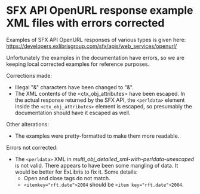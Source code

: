 # SFX API OpenURL response example XML files with errors corrected

Examples of SFX API OpenURL responses of various types is given here:
https://developers.exlibrisgroup.com/sfx/apis/web_services/openurl/

Unfortunately the examples in the documentation have errors, so we are keeping
local corrected examples for reference purposes.

Corrections made:

* Illegal "&" characters have been changed to "&amp;".
* The XML contents of the <ctx_obj_attributes> have been escaped.  In the actual
response returned by the SFX API, the `<perldata>` element inside the `<ctx_obj_attributes>`
element is escaped, so presumably the documentation should have it escaped as well.

Other alterations:

* The examples were pretty-formatted to make them more readable.

Errors not corrected:

* The `<perldata>` XML in _multi_obj_detailed_xml-with-perldata-unescaped_ is not valid.
There appears to have been some mangling of data.  It would be better for ExLibris to fix it.
Some details:
    * Open and close tags do not match.
    * `<itemkey="rft.date">2004` should be `<item key="rft.date">2004`. 
